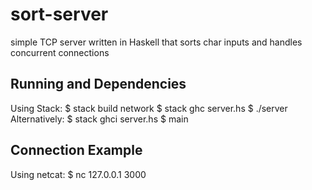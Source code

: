 # sort-server
simple TCP server written in Haskell that sorts char inputs and handles concurrent connections 

## Running and Dependencies
Using Stack:
    $ stack build network
    $ stack ghc server.hs
    $ ./server
Alternatively:
    $ stack ghci server.hs
    $ main
    
## Connection Example
Using netcat:
    $ nc 127.0.0.1 3000
